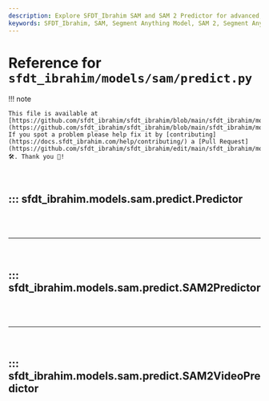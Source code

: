 ```yaml
---
description: Explore SFDT_Ibrahim SAM and SAM 2 Predictor for advanced, real-time image segmentation using the Segment Anything Model (SAM and SAM 2). Complete implementation details and auxiliary utilities.
keywords: SFDT_Ibrahim, SAM, Segment Anything Model, SAM 2, Segment Anything Model 2, image segmentation, real-time, prediction, AI, machine learning, Python, torch, inference
---
```


# Reference for `sfdt_ibrahim/models/sam/predict.py`

!!! note

    This file is available at [https://github.com/sfdt_ibrahim/sfdt_ibrahim/blob/main/sfdt_ibrahim/models/sam/predict.py](https://github.com/sfdt_ibrahim/sfdt_ibrahim/blob/main/sfdt_ibrahim/models/sam/predict.py). If you spot a problem please help fix it by [contributing](https://docs.sfdt_ibrahim.com/help/contributing/) a [Pull Request](https://github.com/sfdt_ibrahim/sfdt_ibrahim/edit/main/sfdt_ibrahim/models/sam/predict.py) 🛠️. Thank you 🙏!

<br>

## ::: sfdt_ibrahim.models.sam.predict.Predictor

<br><br><hr><br>

## ::: sfdt_ibrahim.models.sam.predict.SAM2Predictor

<br><br><hr><br>

## ::: sfdt_ibrahim.models.sam.predict.SAM2VideoPredictor

<br><br>
